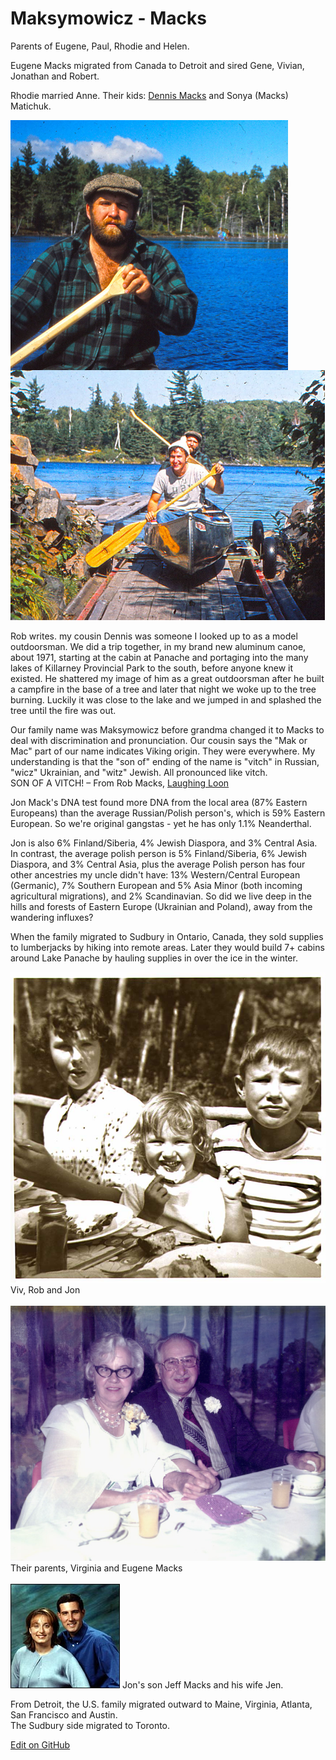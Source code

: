 # Maksymowicz - Macks

Parents of Eugene, Paul, Rhodie and Helen.

Eugene Macks migrated from Canada to Detroit and sired Gene, Vivian, Jonathan and Robert.  

Rhodie married Anne. Their kids: [Dennis Macks](https://lougheedfuneralhomes.com/book-of-memories/2019988/macks-dennis/obituary.php) and Sonya (Macks) Matichuk.

<img src="img/dennis-macks-rowing.jpg" style="max-height:400px;float:left">

<img src="img/rob-and-dennis-macks-portage.jpg" style="max-height:400px;float:left">

<div style="clear:both"></div><br>
Rob writes. my cousin Dennis was someone I looked up to as a model outdoorsman. We did a trip together, in my brand new aluminum canoe, about 1971, starting at the cabin at Panache and portaging into the many lakes of Killarney Provincial Park to the south, before anyone knew it existed. He shattered my image of him as a great outdoorsman after he built a campfire in the base of a tree and later that night we woke up to the tree burning. Luckily it was close to the lake and we jumped in and splashed the tree until the fire was out.  
<br>

Our family name was Maksymowicz before grandma changed it to Macks to deal with discrimination and pronunciation. Our cousin says the "Mak or Mac" part of our name indicates Viking origin. They were everywhere. My understanding is that the "son of" ending of the name is "vitch" in Russian, "wicz" Ukrainian, and "witz" Jewish. All pronounced like vitch.  
SON OF A VITCH!
&ndash; From Rob Macks, [Laughing Loon](https://laughingloon.com)  

Jon Mack's DNA test found more DNA from the local area (87% Eastern Europeans) than the average Russian/Polish person's, which is 59% Eastern European. So we're original gangstas - yet he has only 1.1% Neanderthal. 

Jon is also 6% Finland/Siberia, 4% Jewish Diaspora, and 3% Central Asia. In contrast, the average polish person is 5% Finland/Siberia, 6% Jewish Diaspora, and 3% Central Asia, plus the average Polish person has four other ancestries my uncle didn't have: 13% Western/Central European (Germanic), 7% Southern European and 5% Asia Minor (both incoming agricultural migrations), and 2% Scandinavian. So did we live deep in the hills and forests of Eastern Europe (Ukrainian and Poland), away from the wandering influxes?  

When the family migrated to Sudbury in Ontario, Canada, they sold supplies to lumberjacks by hiking into remote areas.  Later they would build 7+ cabins around Lake Panache by hauling supplies in over the ice in the winter.


<img src="img/viv-rob-jon.jpg">
Viv, Rob and Jon<br><br>  

<img src="img/virginia-eugene.jpg">
Their parents, Virginia and Eugene Macks<br><br>  

<img src="img/starrman_macks.jpg">
Jon's son Jeff Macks and his wife Jen.  
<br>

From Detroit, the U.S. family migrated outward to Maine, Virginia, Atlanta, San Francisco and Austin.  
The Sudbury side migrated to Toronto.  

[Edit on GitHub](https://github.com/FamilyTreesNet/macks)